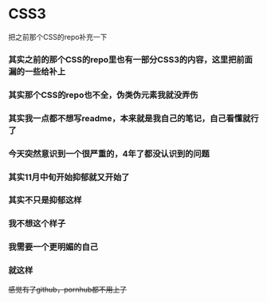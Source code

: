 # CSS3
把之前那个CSS的repo补充一下
### 其实之前的那个CSS的repo里也有一部分CSS3的内容，这里把前面漏的一些给补上
### 其实那个CSS的repo也不全，伪类伪元素我就没弄伤
### 其实我一点都不想写readme，本来就是我自己的笔记，自己看懂就行了
### 今天突然意识到一个很严重的，4年了都没认识到的问题
### 其实11月中旬开始抑郁就又开始了
### 其实不只是抑郁这样
### 我不想这个样子
### 我需要一个更明媚的自己
### 就这样
<del>感觉有了github，pornhub都不用上了</del>
